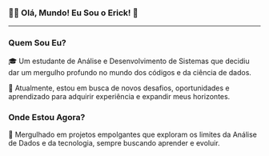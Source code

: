 ### 👩‍💻 Olá, Mundo! Eu Sou o Erick! 🚀
---

### Quem Sou Eu?

🎓 Um estudante de Análise e Desenvolvimento de Sistemas que decidiu dar um mergulho profundo no mundo dos códigos e da ciência de dados.

🚀 Atualmente, estou em busca de novos desafios, oportunidades e aprendizado para adquirir experiência e expandir meus horizontes.

### Onde Estou Agora?
🧠 Mergulhado em projetos empolgantes que exploram os limites da Análise de Dados e da tecnologia, sempre buscando aprender e evoluir.

